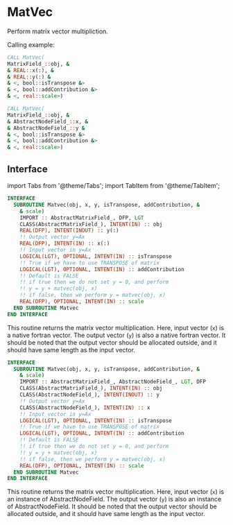 # MatVec

Perform matrix vector multipliction.

Calling example:

```fortran
CALL MatVec(
MatrixField_::obj, &
& REAL::x(:), &
& REAL::y(:) &
& <, bool::isTranspose &>
& <, bool::addContribution &>
& <, real::scale>)
```

```fortran
CALL MatVec(
MatrixField_::obj, &
& AbstractNodeField_::x, &
& AbstractNodeField_::y &
& <, bool::isTranspose &>
& <, bool::addContribution &>
& <, real::scale>)
```

## Interface

import Tabs from '@theme/Tabs';
import TabItem from '@theme/TabItem';

<Tabs>
<TabItem value="interface" label="܀ Interface" default>

```fortran
INTERFACE
  SUBROUTINE Matvec(obj, x, y, isTranspose, addContribution, &
    & scale)
    IMPORT :: AbstractMatrixField_, DFP, LGT
    CLASS(AbstractMatrixField_), INTENT(IN) :: obj
    REAL(DFP), INTENT(INOUT) :: y(:)
    !! Output vector y=Ax
    REAL(DFP), INTENT(IN) :: x(:)
    !! Input vector in y=Ax
    LOGICAL(LGT), OPTIONAL, INTENT(IN) :: isTranspose
    !! True if we have to use TRANSPOSE of matrix
    LOGICAL(LGT), OPTIONAL, INTENT(IN) :: addContribution
    !! Default is FALSE
    !! if true then we do not set y = 0, and perform
    !! y = y + matvec(obj, x)
    !! if false, then we perform y = matvec(obj, x)
    REAL(DFP), OPTIONAL, INTENT(IN) :: scale
  END SUBROUTINE Matvec
END INTERFACE
```

This routine returns the matrix vector multiplication. Here, input vector (`x`)
is a native fortran vector. The output vector (`y`) is also a native fortran
vector. It should be noted that the output vector should be allocated
outside, and it should have same length as the input vector.

</TabItem>

<TabItem value="example" label="️܀ See example">

</TabItem>

<TabItem value="close" label="↢ ">

</TabItem>
</Tabs>

<Tabs>
<TabItem value="interface" label="܀ Interface" default>

```fortran
INTERFACE
  SUBROUTINE Matvec(obj, x, y, isTranspose, addContribution, &
    & scale)
    IMPORT :: AbstractMatrixField_, AbstractNodeField_, LGT, DFP
    CLASS(AbstractMatrixField_), INTENT(IN) :: obj
    CLASS(AbstractNodeField_), INTENT(INOUT) :: y
    !! Output vector y=Ax
    CLASS(AbstractNodeField_), INTENT(IN) :: x
    !! Input vector in y=Ax
    LOGICAL(LGT), OPTIONAL, INTENT(IN) :: isTranspose
    !! True if we have to use TRANSPOSE of matrix
    LOGICAL(LGT), OPTIONAL, INTENT(IN) :: addContribution
    !! Default is FALSE
    !! if true then we do not set y = 0, and perform
    !! y = y + matvec(obj, x)
    !! if false, then we perform y = matvec(obj, x)
    REAL(DFP), OPTIONAL, INTENT(IN) :: scale
  END SUBROUTINE Matvec
END INTERFACE
```

This routine returns the matrix vector multiplication. Here, input vector (`x`)
is an instance of AbstractNodeField.
The output vector (`y`) is also an instance of AbstractNodeField.
It should be noted that the output vector should be allocated
outside, and it should have same length as the input vector.

</TabItem>

<TabItem value="example" label="️܀ See example">

</TabItem>

<TabItem value="close" label="↢ ">

</TabItem>

</Tabs>
